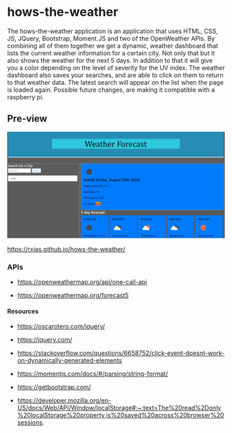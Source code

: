 # hows-the-weather

The hows-the-weather application is an application that uses HTML, CSS, JS, JQuery, Bootstrap, Moment.JS and two of the OpenWeather APIs.
By combining all of them together we get a dynamic, weather dashboard that lists the current weather information for a certain city. Not only that but it also shows the weather for the next 5 days. In addition to that it will give you a color depending on the level of severity for the UV index. The weather dashboard also saves your searches, and are able to click on them to return to that weather data. The latest search will appear on the list when the page is loaded again. Possible future changes, are making it compatible with a raspberry pi.

## Pre-view

![pre-view](assets/preview.PNG)

https://rxjas.github.io/hows-the-weather/

### APIs 

* https://openweathermap.org/api/one-call-api

* https://openweathermap.org/forecast5

#### Resources 
 
* https://oscarotero.com/jquery/

* https://jquery.com/

* https://stackoverflow.com/questions/6658752/click-event-doesnt-work-on-dynamically-generated-elements

* https://momentjs.com/docs/#/parsing/string-format/

* https://getbootstrap.com/

* https://developer.mozilla.org/en-US/docs/Web/API/Window/localStorage#:~:text=The%20read%2Donly%20localStorage%20property,is%20saved%20across%20browser%20sessions.
